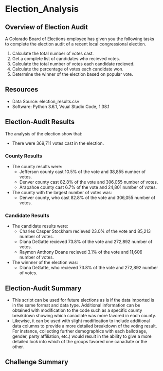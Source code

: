 # Election_Analysis

## Overview of Election Audit
A Colorado Board of Elections employee has given you the following tasks to complete the election audit of a recent local congressional election.

1. Calculate the total number of votes cast.
2. Get a complete list of candidates who recieved votes.
3. Calculate the total number of votes each candidate recieved.
4. Calculate the percentage of votes each candidate won.
5. Determine the winner of the election based on popular vote.

## Resources
- Data Source: election_results.csv
- Software: Python 3.6.1, Vsual Studio Code, 1.38.1

## Election-Audit Results
The analysis of the election show that:
- There were 369,711 votes cast in the election.
### County Results
- The county results were:
  - Jefferson county cast 10.5% of the vote and 38,855 number of votes.
  - Denver county cast 82.8% of the vote and 306,055 number of votes.
  - Arapahoe county cast 6.7% of the vote and 24,801 number of votes.
- The county with the largest number of votes was:
  - Denver county, who cast 82.8% of the vote and 306,055 number of votes.
### Candidate Results
- The candidate results were:
  - Charles Casper Stockham recieved 23.0% of the vote and 85,213 number of votes.
  - Diana DeGatte recieved 73.8% of the vote and 272,892 number of votes.
  - Raymon Anthony Doane recieved 3.1% of the vote and 11,606 number of votes.
- The winnner of the election was:
  - Diana DeGatte, who recieved 73.8% of the vote and 272,892 number of votes.
  
 ## Election-Audit Summary
 - This script can be used for future elections as is if the data imported is in the same format and data type.  Additional information can be obtained with modification to the code such as a specific county breakdown showing which canadiate was more favored in each county.  
 - Likewise, it can be used with slight modification to include additional data columns to provide a more detailed breakdown of the voting result.  For instance, collecting further demographics with each ballot(age, gender, party affiliation, etc.) would result in the ability to give a more detailed look into which of the groups favored one canadiate or the other.
 
 ## Challenge Summary
